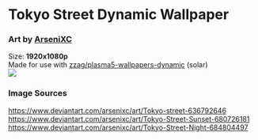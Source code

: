 # Tokyo Street Dynamic Wallpaper
### Art by [ArseniXC](https://www.deviantart.com/arsenixc/gallery)  
Size: **1920x1080p**  
Made for use with [zzag/plasma5-wallpapers-dynamic](https://github.com/zzag/plasma5-wallpapers-dynamic) (solar)  
![](https://github.com/resindrake/plasma5-wallpapers-dynamic-tokyo-street/blob/master/contents/images/tokyo-street-preview.jpg)
### Image Sources
https://www.deviantart.com/arsenixc/art/Tokyo-street-636792646  
https://www.deviantart.com/arsenixc/art/Tokyo-Street-Sunset-680726181  
https://www.deviantart.com/arsenixc/art/Tokyo-Street-Night-684804497  
